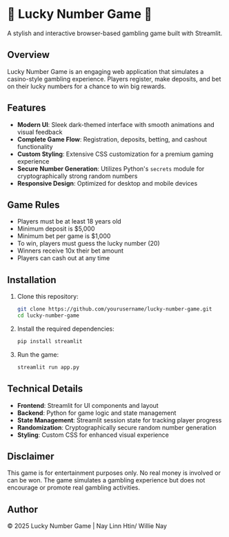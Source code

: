 # 🎲 Lucky Number Game 🎲

A stylish and interactive browser-based gambling game built with Streamlit.

## Overview

Lucky Number Game is an engaging web application that simulates a casino-style gambling experience. Players register, make deposits, and bet on their lucky numbers for a chance to win big rewards.


## Features

- **Modern UI**: Sleek dark-themed interface with smooth animations and visual feedback
- **Complete Game Flow**: Registration, deposits, betting, and cashout functionality
- **Custom Styling**: Extensive CSS customization for a premium gaming experience
- **Secure Number Generation**: Utilizes Python's `secrets` module for cryptographically strong random numbers
- **Responsive Design**: Optimized for desktop and mobile devices

## Game Rules

- Players must be at least 18 years old
- Minimum deposit is $5,000
- Minimum bet per game is $1,000
- To win, players must guess the lucky number (20)
- Winners receive 10x their bet amount
- Players can cash out at any time

## Installation

1. Clone this repository:
   ```bash
   git clone https://github.com/yourusername/lucky-number-game.git
   cd lucky-number-game
   ```

2. Install the required dependencies:
   ```bash
   pip install streamlit
   ```

3. Run the game:
   ```bash
   streamlit run app.py
   ```


## Technical Details

- **Frontend**: Streamlit for UI components and layout
- **Backend**: Python for game logic and state management
- **State Management**: Streamlit session state for tracking player progress
- **Randomization**: Cryptographically secure random number generation
- **Styling**: Custom CSS for enhanced visual experience

## Disclaimer

This game is for entertainment purposes only. No real money is involved or can be won. The game simulates a gambling experience but does not encourage or promote real gambling activities.

## Author

© 2025 Lucky Number Game | Nay Linn Htin/ Willie Nay

